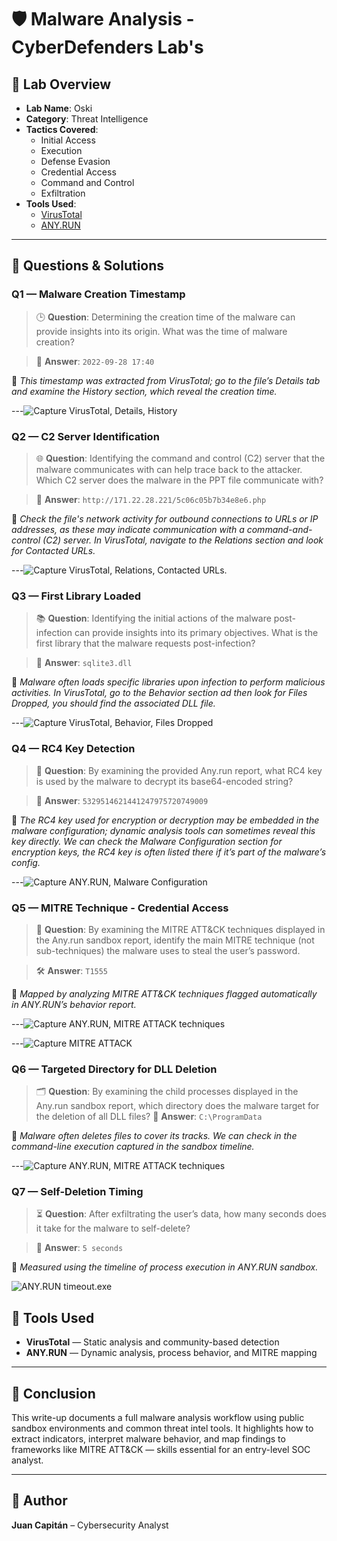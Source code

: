 # 🛡️ Malware Analysis - CyberDefenders Lab's

## 🧪 Lab Overview

- **Lab Name**: Oski  
- **Category**: Threat Intelligence  
- **Tactics Covered**:
  - Initial Access
  - Execution
  - Defense Evasion
  - Credential Access
  - Command and Control
  - Exfiltration  
- **Tools Used**:
  - [VirusTotal](https://www.virustotal.com/)
  - [ANY.RUN](https://any.run/)

---

## 🧩 Questions & Solutions

### Q1 — **Malware Creation Timestamp**

> 🕒 **Question**: Determining the creation time of the malware can provide insights into its origin. What was the time of malware creation?  

> 📅 **Answer**: `2022-09-28 17:40`

📌 _This timestamp was extracted from VirusTotal; go to the file’s Details tab and examine the History section, which reveal the creation time._
     
    
---![Capture VirusTotal, Details, History](/images/VirusTotal.png)


### Q2 — **C2 Server Identification**

> 🌐 **Question**: Identifying the command and control (C2) server that the malware communicates with can help trace back to the attacker. Which C2 server does the malware in the PPT file communicate with?  

> 📡 **Answer**: `http://171.22.28.221/5c06c05b7b34e8e6.php`

📌 _Check the file's network activity for outbound connections to URLs or IP addresses, as these may indicate communication with a command-and-control (C2) server. In VirusTotal, navigate to the Relations section and look for Contacted URLs._


---![Capture VirusTotal, Relations, Contacted URLs.](VirusTotalPHP.png)


### Q3 — **First Library Loaded**

> 📚 **Question**: Identifying the initial actions of the malware post-infection can provide insights into its primary objectives. What is the first library that the malware requests post-infection?  

> 📂 **Answer**: `sqlite3.dll`

📌 _Malware often loads specific libraries upon infection to perform malicious activities. In VirusTotal, go to the Behavior section ad then look for Files Dropped, you should find the associated DLL file._

---![Capture VirusTotal, Behavior, Files Dropped](VirusTotalSQL.png)


### Q4 — **RC4 Key Detection**

> 🔑 **Question**: By examining the provided Any.run report, what RC4 key is used by the malware to decrypt its base64-encoded string?  

> 🧬 **Answer**: `5329514621441247975720749009`

📌 _The RC4 key used for encryption or decryption may be embedded in the malware configuration; dynamic analysis tools can sometimes reveal this key directly. We can check the Malware Configuration section for encryption keys, the RC4 key is often listed there if it’s part of the malware’s config._


---![Capture ANY.RUN, Malware Configuration](ANY.RUNMC.png)


### Q5 — **MITRE Technique - Credential Access**

> 🧠 **Question**: By examining the MITRE ATT&CK techniques displayed in the Any.run sandbox report, identify the main MITRE technique (not sub-techniques) the malware uses to steal the user’s password.  

> 🛠️ **Answer**: `T1555`

📌 _Mapped by analyzing MITRE ATT&CK techniques flagged automatically in ANY.RUN’s behavior report._

---![Capture ANY.RUN, MITRE ATTACK techniques](ANYRUN1555.png)

---![Capture MITRE ATTACK](ANYRUNMT.png)


### Q6 — **Targeted Directory for DLL Deletion**

> 🗂️ **Question**: By examining the child processes displayed in the Any.run sandbox report, which directory does the malware target for the deletion of all DLL files?
> 📁 **Answer**: `C:\ProgramData`

📌 _Malware often deletes files to cover its tracks. We can check in the command-line execution captured in the sandbox timeline._


---![Capture ANY.RUN, MITRE ATTACK techniques](ANYRUNPrgFil.png)


### Q7 — **Self-Deletion Timing**

> ⏳ **Question**: After exfiltrating the user’s data, how many seconds does it take for the malware to self-delete?  

> 🧨 **Answer**: `5 seconds`

📌 _Measured using the timeline of process execution in ANY.RUN sandbox._

![ANY.RUN timeout.exe](ANYRUNT5.png)


## 🧰 Tools Used

- **VirusTotal** — Static analysis and community-based detection
- **ANY.RUN** — Dynamic analysis, process behavior, and MITRE mapping

---

## 🧾 Conclusion

This write-up documents a full malware analysis workflow using public sandbox environments and common threat intel tools. It highlights how to extract indicators, interpret malware behavior, and map findings to frameworks like MITRE ATT&CK — skills essential for an entry-level SOC analyst.

---

## 📁 Author

**Juan Capitán** – Cybersecurity Analyst  


